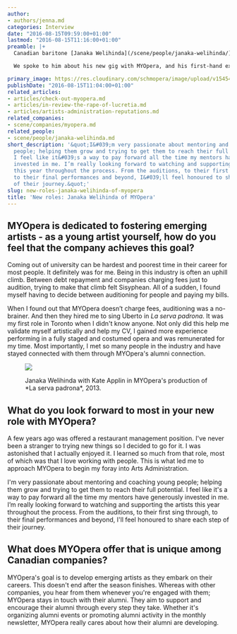 ```yaml
---
author:
- authors/jenna.md
categories: Interview
date: "2016-08-15T09:59:00+01:00"
lastmod: "2016-08-15T11:16:00+01:00"
preamble: |+
  Canadian baritone [Janaka Welihinda](/scene/people/janaka-welihinda/) has taken the stage with the Toronto-based [MYOpera](/scene/companies/myopera/) as Uberto in *La serva padrona* (2013), and as Claudio in *Béatrice et Bénédict* (2015). This fall the company moves into its seventh season (and they're [throwing a party](https://www.myopera.ca/events/) to celebrate!), and Welihinda takes on a new behind-the-scenes role, as Operations Director.

  We spoke to him about his new gig with MYOpera, and his first-hand experience with how the company fosters and supports the careers of emerging artists.

primary_image: https://res.cloudinary.com/schmopera/image/upload/v1545409169/media/webhook-uploads/1471251654535/2016-08-15---Janaka-Welihinda-Baritone.jpg.jpg
publishDate: "2016-08-15T11:04:00+01:00"
related_articles:
- articles/check-out-myopera.md
- articles/in-review-the-rape-of-lucretia.md
- articles/artists-administration-reputations.md
related_companies:
- scene/companies/myopera.md
related_people:
- scene/people/janaka-welihinda.md
short_description: '&quot;I&#039;m very passionate about mentoring and coaching young
  people; helping them grow and trying to get them to reach their full potential.
  I feel like it&#039;s a way to pay forward all the time my mentors have generously
  invested in me. I’m really looking forward to watching and supporting the artists
  this year throughout the process. From the auditions, to their first sing through,
  to their final performances and beyond, I&#039;ll feel honoured to share each step
  of their journey.&quot;'
slug: new-roles-janaka-welihinda-of-myopera
title: 'New roles: Janaka Welihinda of MYOpera'
---
```


## MYOpera is dedicated to fostering emerging artists - as a young artist yourself, how do you feel that the company achieves this goal?

Coming out of university can be hardest and poorest time in their career for most people. It definitely was for me. Being in this industry is often an uphill climb. Between debt repayment and companies charging fees just to audition, trying to make that climb felt Sisyphean. All of a sudden, I found myself having to decide between auditioning for people and paying my bills. 

When I found out that MYOpera doesn’t charge fees, auditioning was a no-brainer. And then they hired me to sing Uberto in *La serva padrona*. It was my first role in Toronto when I didn't know anyone. Not only did this help me validate myself artistically and help my CV, I gained more experience performing in a fully staged and costumed opera and was remunerated for my time. Most importantly, I met so many people in the industry and have stayed connected with them through MYOpera's alumni connection.

<figure data-type="image">

![](https://res.cloudinary.com/schmopera/image/upload/v1545409169/media/webhook-uploads/1471251715597/2016-08-15---Serva.jpg.jpg)
<figcaption>Janaka Welihinda with Kate Applin in MYOpera's production of *La serva padrona*, 2013.</figcaption>
</figure>

## What do you look forward to most in your new role with MYOpera?

A few years ago was offered a restaurant management position. I've never been a stranger to trying new things so I decided to go for it. I was astonished that I actually enjoyed it. I learned so much from that role, most of which was that I love working with people. This is what led me to approach MYOpera to begin my foray into Arts Administration. 

I'm very passionate about mentoring and coaching young people; helping them grow and trying to get them to reach their full potential. I feel like it's a way to pay forward all the time my mentors have generously invested in me. I’m really looking forward to watching and supporting the artists this year throughout the process. From the auditions, to their first sing through, to their final performances and beyond, I'll feel honoured to share each step of their journey.

## What does MYOpera offer that is unique among Canadian companies?

MYOpera's goal is to develop emerging artists as they embark on their careers. This doesn't end after the season finishes. Whereas with other companies, you hear from them whenever you're engaged with them; MYOpera stays in touch with their alumni. They aim to support and encourage their alumni through every step they take. Whether it's organizing alumni events or promoting alumni activity in the monthly newsletter, MYOpera really cares about how their alumni are developing.

